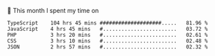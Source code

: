 📅 This month I spent my time on

<!--START_SECTION:waka-->

```text
TypeScript    104 hrs 45 mins ####################.....   81.96 %
JavaScript    4 hrs 45 mins   #........................   03.72 %
PHP           3 hrs 20 mins   #........................   02.61 %
CSS           3 hrs 10 mins   #........................   02.48 %
JSON          2 hrs 57 mins   #........................   02.32 %
```

<!--END_SECTION:waka-->
